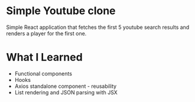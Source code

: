 # Simple Youtube clone

Simple React application that fetches the first 5 youtube search results and renders a player for the first one.

# What I Learned

* Functional components
* Hooks
* Axios standalone component - reusability
* List rendering and JSON parsing with JSX
